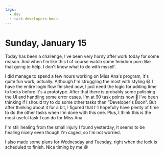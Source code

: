 ```yaml
---
tags:
  - day
  - task-developers-boon
---
```


# Sunday, January 15

Today has been a challenge, I've been very horny after work today for some reason. And when I'm like this I of course watch some femdom porn like that going to help. I don't know what to do with myself.

I did manage to spend a few hours working on Miss Ana's program, it's quite fun work, actually. Although I'm struggling the most with styling 😆 I have the entire login flow finished now, I just need the logic for adding time to locks before it's a prototype. After that there is probably some polishing the UI and handling some error cases. I'm at 90 task points now 🥳 I've been thinking if I should try to do some other tasks than “Developer's Boon”. But after thinking about it for a bit, I figured that I'll hopefully have plenty of time to do the other tasks when I'm done with this one. Plus, I think this is the most useful task I can do for Miss Ana. 

I'm still healing from the small injury I found yesterday, It seems to be healing nicely even though I'm caged, so I'm not worried. 

I also made some plans for Wednesday and Tuesday, right when the lock is scheduled to finish. Nice timing by me 😆